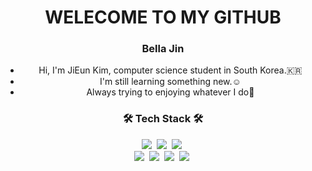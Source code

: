 <p align="center">
<h1 align="center"> WELECOME TO MY GITHUB </h1>
<h3 align="center"> Bella Jin </h3>
</p>

<ul align = "center"  list-style = "none">
  <li> Hi, I'm JiEun Kim, computer science student in South Korea.🇰🇷 </li>
  <li> I'm still learning something new.☺️ </li>
  <li> Always trying to enjoying whatever I do🔅 </li>
</ul>

<h3 align="center">🛠 Tech Stack 🛠</h3>


<p align="center">
  <img src="https://img.shields.io/badge/Python-3766AB?style=flat-square&logo=appveyor&logo=Python&logoColor=white"/></a>&nbsp 
  <img src="https://img.shields.io/badge/Java-007396?style=flat-square&logo=Java&logoColor=white"/></a>&nbsp 
  <img src="https://img.shields.io/badge/Javascript-ffb13b?style=flat-square&logo=javascript&logoColor=white"/></a>&nbsp 
  <br>
  <img src="https://img.shields.io/badge/css-1572B6?style=flat-square&logo=css3&logoColor=white"/></a>&nbsp 
  <img src="https://img.shields.io/badge/SpringBoot-6DB33F?style=flat-square&logo=Spring&logoColor=white"/></a>&nbsp 
  <img src="https://img.shields.io/badge/Mysql-E6B91E?style=flat-square&logo=MySql&logoColor=white"/></a>&nbsp
  <img src="https://img.shields.io/badge/Postgresql-4169E1?style=flat-square&logo=Postgresql&logoColor=white"/></a>&nbsp
</p>
<br>
